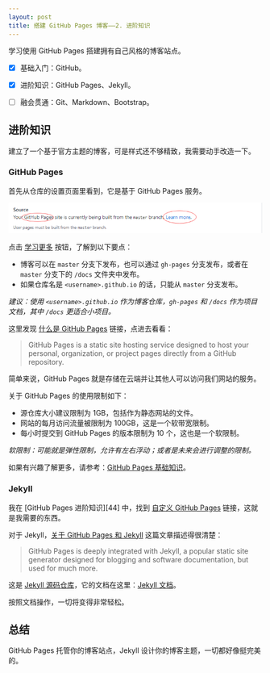 ```yaml
---
layout: post
title: 搭建 GitHub Pages 博客——2. 进阶知识
---
```


学习使用 GitHub Pages 搭建拥有自己风格的博客站点。

- [x] 基础入门：GitHub。

- [x] 进阶知识：GitHub Pages、Jekyll。

- [ ] 融会贯通：Git、Markdown、Bootstrap。

<!--more-->

## 进阶知识
建立了一个基于官方主题的博客，可是样式还不够精致，我需要动手改造一下。

### GitHub Pages
首先从仓库的设置页面里看到，它是基于 GitHub Pages 服务。

![](/assets/images/github-pages/pages-learn-more.png)

点击 [学习更多][1] 按钮，了解到以下要点：

- 博客可以在 `master` 分支下发布，也可以通过 `gh-pages` 分支发布，或者在 `master` 分支下的 `/docs` 文件夹中发布。
- 如果仓库名是 `<username>.github.io` 的话，只能从 `master` 分支发布。

*建议：使用 `<username>.github.io` 作为博客仓库，`gh-pages` 和 `/docs` 作为项目文档，其中 `/docs` 更适合小项目。*

这里发现 [什么是 GitHub Pages][2] 链接，点进去看看：

> GitHub Pages is a static site hosting service designed to host your personal, organization, or project pages directly from a GitHub repository.

简单来说，GitHub Pages 就是存储在云端并让其他人可以访问我们网站的服务。

关于 GitHub Pages 的使用限制如下：

- 源仓库大小建议限制为 1GB，包括作为静态网站的文件。
- 网站的每月访问流量被限制为 100GB，这是一个软带宽限制。
- 每小时提交到 GitHub Pages 的版本限制为 10 个，这也是一个软限制。

*软限制：可能就是弹性限制，允许有左右浮动；或者是未来会进行调整的限制。*

如果有兴趣了解更多，请参考：[GitHub Pages 基础知识][3]。


### Jekyll
我在 [GitHub Pages 进阶知识][44] 中，找到 [自定义 GitHub Pages][5] 链接，这就是我需要的东西。

对于 Jekyll，[关于 GitHub Pages 和 Jekyll][6] 这篇文章描述得很清楚：

> GitHub Pages is deeply integrated with Jekyll, a popular static site generator designed for blogging and software documentation, but used for much more.

这是 [Jekyll 源码仓库][7]，它的文档在这里：[Jekyll 文档][8]。

按照文档操作，一切将变得非常轻松。


## 总结
GitHub Pages 托管你的博客站点，Jekyll 设计你的博客主题，一切都好像挺完美的。

[1]:https://help.github.com/en/articles/configuring-a-publishing-source-for-github-pages
[2]:https://help.github.com/en/articles/what-is-github-pages
[3]:https://help.github.com/en/categories/github-pages-basics
[4]:https://help.github.com/en/articles/further-reading-on-github-pages/
[5]:https://help.github.com/en/categories/customizing-github-pages/
[6]:https://help.github.com/en/articles/about-github-pages-and-jekyll
[7]:https://github.com/jekyll/jekyll
[8]:https://jekyllrb.com/